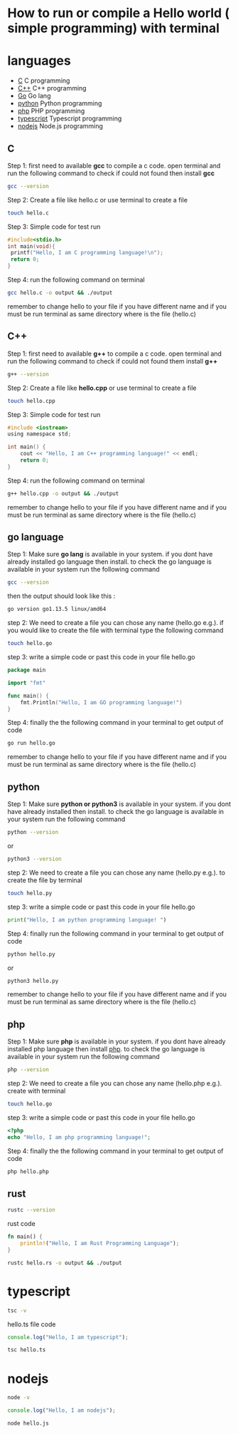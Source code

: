 # How to run or compile a Hello world ( simple programming) with terminal 

# languages

- [C](#) C programming
- [C++](#c-1) C++ programming
- [Go](#go-language) Go lang
- [python](#python) Python programming
- [php](#php) PHP programming
- [typescript](#typescript) Typescript programming
- [nodejs](#nodejs) Node.js programming

## C
Step 1: first need to available **gcc**  to compile a c code.
open terminal and run the following command to check if could not found then install **gcc**
```sh
gcc --version
```
Step 2: Create a file like hello.c or use terminal to create a file
```sh
touch hello.c
```
Step 3: Simple code for test run
```c
#include<stdio.h>
int main(void){
 printf("Hello, I am C programming language!\n");
 return 0;
}
```
Step 4: run the following command on terminal
```sh
gcc hello.c -o output && ./output
```
remember to change hello to your file if you have different name  and if you must be run terminal as same directory where is the file (hello.c)


## C++
Step 1: first need to available **g++**  to compile a c code.
open terminal and run the following command to check if could not found them install **g++**
```sh
g++ --version
```
Step 2: Create a file like **hello.cpp** 
or use terminal to create a file
```sh
touch hello.cpp
```
Step 3: Simple code for test run
```c
#include <iostream>
using namespace std;

int main() {
    cout << "Hello, I am C++ programming language!" << endl;
    return 0;
}
```
Step 4: run the following command on terminal
```sh
g++ hello.cpp -o output && ./output
```
remember to change hello to your file if you have different name  and if you must be run terminal as same directory where is the file (hello.c)




## go language
Step 1: Make sure **go lang**  is available in your system.
if you dont have already installed go language then install.
to check the go language is available in your system run the following command
```sh
gcc --version
```
then the output should look like this :
```sh
go version go1.13.5 linux/amd64
```
step 2: We need to create a file you can chose any name (hello.go e.g.).
if you would like to create the file with terminal type the following command
```sh
touch hello.go
```

step 3: write a simple code or past this code in your file hello.go
```go
package main

import "fmt"

func main() {
    fmt.Println("Hello, I am GO programming language!")
}
```
Step 4: finally the the following command in your terminal to get output of code
```sh
go run hello.go
```
remember to change hello to your file if you have different name  and if you must be run terminal as same directory where is the file (hello.c)



## python
Step 1: Make sure **python or python3**  is available in your system.
if you dont have already installed then install.
to check the go language is available in your system run the following command
```sh
python --version
```
or
```sh
python3 --version
```

step 2: We need to create a file you can chose any name (hello.py e.g.).
to create the file by terminal
```sh
touch hello.py
```

step 3: write a simple code or past this code in your file hello.go
```py
print("Hello, I am python programming language! ")
```
Step 4: finally run the following command in your terminal to get output of code
```sh
python hello.py
```
or
```sh
python3 hello.py
```
remember to change hello to your file if you have different name  and if you must be run terminal as same directory where is the file (hello.c)



## php
Step 1: Make sure **php**  is available in your system.
if you dont have already installed php language then install [php](http://php.net).
to check the go language is available in your system run the following command
```sh
php --version
```
step 2: We need to create a file you can chose any name (hello.php e.g.).
create with terminal
```sh
touch hello.go
```

step 3: write a simple code or past this code in your file hello.go
```php
<?php
echo "Hello, I am php programming language!";
```
Step 4: finally the the following command in your terminal to get output of code
```sh
php hello.php
```


## rust

```sh
rustc --version
```
rust code 

```rust
fn main() {
    println!("Hello, I am Rust Programming Language");
}
```

```sh
rustc hello.rs -o output && ./output
```


# typescript

```sh
tsc -v
```
hello.ts file code

```ts
console.log("Hello, I am typescript");
```

```sh
tsc hello.ts
```

# nodejs

```sh
node -v
```

```js
console.log("Hello, I am nodejs");
```

```sh
node hello.js
```

